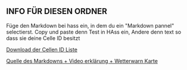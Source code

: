 ## INFO FÜR DIESEN ORDNER


Füge den Markdown bei hass ein, in dem du ein "Markdown pannel" selectierst.
Copy und paste denn Test in HAss ein, Andere denn text so dass sie deine Celle ID besitzt


[Download der Cellen ID Liste](https://www.dwd.de/DE/leistungen/opendata/help/warnungen/cap_warncellids_csv.csv?__blob=publicationFile&v=6) 


[Quelle des Markdowns + Video erklärung + Wetterwarn Karte](https://youtu.be/yYK5giUO19E?si=SEKdgYRtJgSTcggH)
